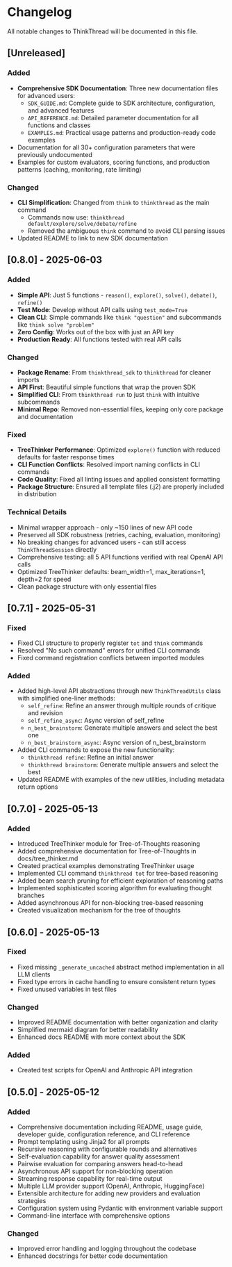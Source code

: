 # Changelog

All notable changes to ThinkThread will be documented in this file.

## [Unreleased]

### Added
- **Comprehensive SDK Documentation**: Three new documentation files for advanced users:
  - `SDK_GUIDE.md`: Complete guide to SDK architecture, configuration, and advanced features
  - `API_REFERENCE.md`: Detailed parameter documentation for all functions and classes
  - `EXAMPLES.md`: Practical usage patterns and production-ready code examples
- Documentation for all 30+ configuration parameters that were previously undocumented
- Examples for custom evaluators, scoring functions, and production patterns (caching, monitoring, rate limiting)

### Changed
- **CLI Simplification**: Changed from `think` to `thinkthread` as the main command
  - Commands now use: `thinkthread default/explore/solve/debate/refine`
  - Removed the ambiguous `think` command to avoid CLI parsing issues
- Updated README to link to new SDK documentation

## [0.8.0] - 2025-06-03

### Added
- **Simple API**: Just 5 functions - `reason()`, `explore()`, `solve()`, `debate()`, `refine()`
- **Test Mode**: Develop without API calls using `test_mode=True`
- **Clean CLI**: Simple commands like `think "question"` and subcommands like `think solve "problem"`
- **Zero Config**: Works out of the box with just an API key
- **Production Ready**: All functions tested with real API calls

### Changed
- **Package Rename**: From `thinkthread_sdk` to `thinkthread` for cleaner imports
- **API First**: Beautiful simple functions that wrap the proven SDK
- **Simplified CLI**: From `thinkthread run` to just `think` with intuitive subcommands
- **Minimal Repo**: Removed non-essential files, keeping only core package and documentation

### Fixed
- **TreeThinker Performance**: Optimized `explore()` function with reduced defaults for faster response times
- **CLI Function Conflicts**: Resolved import naming conflicts in CLI commands
- **Code Quality**: Fixed all linting issues and applied consistent formatting
- **Package Structure**: Ensured all template files (.j2) are properly included in distribution

### Technical Details
- Minimal wrapper approach - only ~150 lines of new API code
- Preserved all SDK robustness (retries, caching, evaluation, monitoring)
- No breaking changes for advanced users - can still access `ThinkThreadSession` directly
- Comprehensive testing: all 5 API functions verified with real OpenAI API calls
- Optimized TreeThinker defaults: beam_width=1, max_iterations=1, depth=2 for speed
- Clean package structure with only essential files

## [0.7.1] - 2025-05-31

### Fixed
- Fixed CLI structure to properly register `tot` and `think` commands
- Resolved "No such command" errors for unified CLI commands
- Fixed command registration conflicts between imported modules

### Added
- Added high-level API abstractions through new `ThinkThreadUtils` class with simplified one-liner methods:
  - `self_refine`: Refine an answer through multiple rounds of critique and revision
  - `self_refine_async`: Async version of self_refine
  - `n_best_brainstorm`: Generate multiple answers and select the best one
  - `n_best_brainstorm_async`: Async version of n_best_brainstorm
- Added CLI commands to expose the new functionality:
  - `thinkthread refine`: Refine an initial answer
  - `thinkthread brainstorm`: Generate multiple answers and select the best
- Updated README with examples of the new utilities, including metadata return options

## [0.7.0] - 2025-05-13

### Added
- Introduced TreeThinker module for Tree-of-Thoughts reasoning
- Added comprehensive documentation for Tree-of-Thoughts in docs/tree_thinker.md
- Created practical examples demonstrating TreeThinker usage
- Implemented CLI command `thinkthread tot` for tree-based reasoning
- Added beam search pruning for efficient exploration of reasoning paths
- Implemented sophisticated scoring algorithm for evaluating thought branches
- Added asynchronous API for non-blocking tree-based reasoning
- Created visualization mechanism for the tree of thoughts

## [0.6.0] - 2025-05-13

### Fixed
- Fixed missing `_generate_uncached` abstract method implementation in all LLM clients
- Fixed type errors in cache handling to ensure consistent return types
- Fixed unused variables in test files

### Changed
- Improved README documentation with better organization and clarity
- Simplified mermaid diagram for better readability
- Enhanced docs README with more context about the SDK

### Added
- Created test scripts for OpenAI and Anthropic API integration

## [0.5.0] - 2025-05-12

### Added
- Comprehensive documentation including README, usage guide, developer guide, configuration reference, and CLI reference
- Prompt templating using Jinja2 for all prompts
- Recursive reasoning with configurable rounds and alternatives
- Self-evaluation capability for answer quality assessment
- Pairwise evaluation for comparing answers head-to-head
- Asynchronous API support for non-blocking operation
- Streaming response capability for real-time output
- Multiple LLM provider support (OpenAI, Anthropic, HuggingFace)
- Extensible architecture for adding new providers and evaluation strategies
- Configuration system using Pydantic with environment variable support
- Command-line interface with comprehensive options

### Changed
- Improved error handling and logging throughout the codebase
- Enhanced docstrings for better code documentation
